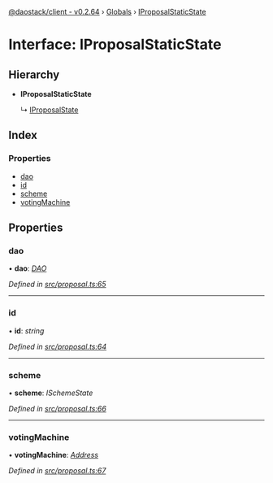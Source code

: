 [@daostack/client - v0.2.64](../README.md) › [Globals](../globals.md) › [IProposalStaticState](iproposalstaticstate.md)

# Interface: IProposalStaticState

## Hierarchy

* **IProposalStaticState**

  ↳ [IProposalState](iproposalstate.md)

## Index

### Properties

* [dao](iproposalstaticstate.md#dao)
* [id](iproposalstaticstate.md#id)
* [scheme](iproposalstaticstate.md#scheme)
* [votingMachine](iproposalstaticstate.md#votingmachine)

## Properties

###  dao

• **dao**: *[DAO](../classes/dao.md)*

*Defined in [src/proposal.ts:65](https://github.com/dorgtech/client/blob/74940d1/src/proposal.ts#L65)*

___

###  id

• **id**: *string*

*Defined in [src/proposal.ts:64](https://github.com/dorgtech/client/blob/74940d1/src/proposal.ts#L64)*

___

###  scheme

• **scheme**: *ISchemeState*

*Defined in [src/proposal.ts:66](https://github.com/dorgtech/client/blob/74940d1/src/proposal.ts#L66)*

___

###  votingMachine

• **votingMachine**: *[Address](../globals.md#address)*

*Defined in [src/proposal.ts:67](https://github.com/dorgtech/client/blob/74940d1/src/proposal.ts#L67)*
